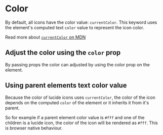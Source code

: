 <script setup>
import { Sandpack } from 'sandpack-vue3'
import sandpackTheme from '../../.vitepress/theme/sandpackTheme.json'
import buttonExampleFiles from './examples/button-example/files.ts'
import iconColorExampleFiles from './examples/color-icon/files.ts'
</script>

# Color

By default, all icons have the color value: `currentColor`. This keyword uses the element's computed text `color` value to represent the icon color.

Read more about [ `currentColor` on MDN](https://developer.mozilla.org/en-US/docs/Web/CSS/color_value#currentcolor_keyword)

## Adjust the color using the `color` prop

By passing props the color can adjusted by using the color prop on the element.

<Sandpack
  template="react"
  :theme="sandpackTheme"
  :files="iconColorExampleFiles"
  :customSetup='{
    dependencies: {
      "lucide-react": "latest"
    }
  }'
  :options="{
    editorHeight: 295,
  }"
/>

## Using parent elements text color value

Because the color of lucide icons uses `currentColor`, the color of the icon depends on the computed `color` of the element or it inherits it from it's parent.

So for example if a parent element color value is `#fff` and one of the children is a lucide icon, the color of the icon will be rendered  as `#fff`. This is browser native behaviour.

<Sandpack
  template="react"
  :theme="sandpackTheme"
  :files="buttonExampleFiles"
  :customSetup='{
    dependencies: {
      "lucide-react": "latest"
    }
  }'
  :options="{
    editorHeight: 320,
  }"
/>
